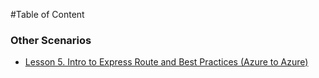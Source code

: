 
#Table of Content

### Other Scenarios
* [Lesson 5. Intro to Express Route and Best Practices (Azure to Azure)]()